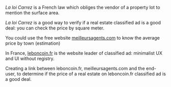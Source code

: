


*La loi Carrez* is a French law which obliges the vendor of a property lot to mention the surface area.

*La loi Carrez* is a good way to verify if a real estate classified ad is a good deal: you can check the price by square meter.

You could use the free website [meilleursagents.com](https://www.meilleursagents.com/) to know the average price by town (estimation)

In France, [leboncoin.fr](http://www.leboncoin.fr/) is the website leader of classified ad: minimalist UX and UI without registry.

Creating  a link between leboncoin.fr, meilleursagents.com and the end-user, to determine if the price of a real estate on leboncoin.fr classified ad is a good deal.
